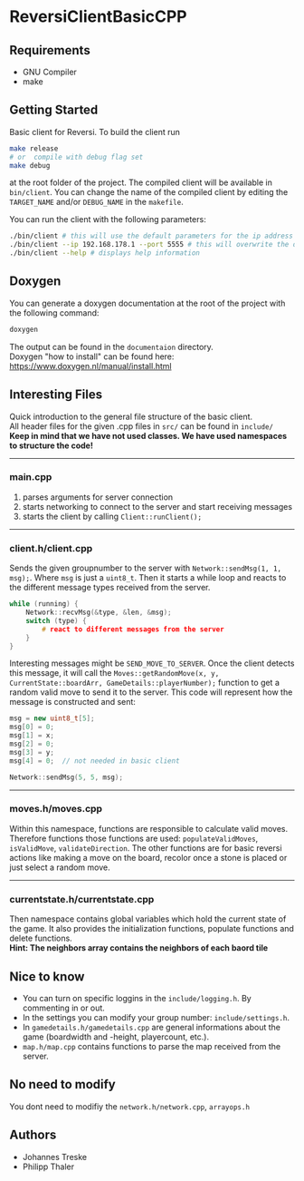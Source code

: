 # ReversiClientBasicCPP

## Requirements
- GNU Compiler
- make

## Getting Started
Basic client for Reversi. To build the client run <br>
```sh
make release
# or  compile with debug flag set
make debug
```
at the root folder of the project. The compiled client will be available in `bin/client`.
You can change the name of the compiled client by editing the `TARGET_NAME` and/or `DEBUG_NAME` in the `makefile`.

You can run the client with the following parameters:
```sh 
./bin/client # this will use the default parameters for the ip address (127.0.0.1) and port (7777) of the server
./bin/client --ip 192.168.178.1 --port 5555 # this will overwrite the default parameters
./bin/client --help # displays help information
```

## Doxygen
You can generate a doxygen documentation at the root of the project with the following command:
```sh
doxygen
```
The output can be found in the `documentaion` directory.<br>
Doxygen "how to install" can be found here: https://www.doxygen.nl/manual/install.html

## Interesting Files
Quick introduction to the general file structure of the basic client.<br>
All header files for the given .cpp files in `src/` can be found in `include/`<br>
**Keep in mind that we have not used classes. We have used namespaces to structure the code!**
<hr>

### main.cpp
1. parses arguments for server connection
2. starts networking to connect to the server and start receiving messages
3. starts the client by calling `Client::runClient();`
<hr>

### client.h/client.cpp
Sends the given groupnumber to the server with `Network::sendMsg(1, 1, msg);`. Where `msg` is just a `uint8_t`.
Then it starts a while loop and reacts to the different message types received from the server.
```cpp
while (running) {
    Network::recvMsg(&type, &len, &msg);
    switch (type) { 
        # react to different messages from the server
    }
}
```
Interesting messages might be `SEND_MOVE_TO_SERVER`. Once the client detects this message, it will call the `Moves::getRandomMove(x, y, CurrentState::boardArr, GameDetails::playerNumber);` function to get a random valid move to send it to the server. This code will represent how the message is constructed and sent:
```cpp
msg = new uint8_t[5];
msg[0] = 0;
msg[1] = x;
msg[2] = 0;
msg[3] = y;
msg[4] = 0;  // not needed in basic client

Network::sendMsg(5, 5, msg);
```
<hr>

### moves.h/moves.cpp
Within this namespace, functions are responsible to calculate valid moves. Therefore functions those functions are used: `populateValidMoves`, `isValidMove`, `validateDirection`.
The other functions are for basic reversi actions like making a move on the board, recolor once a stone is placed or just select a random move.
<hr>

### currentstate.h/currentstate.cpp
Then namespace contains global variables which hold the current state of the game. It also provides the initialization functions, populate functions and delete functions.<br>
**Hint: The neighbors array contains the neighbors of each baord tile**

## Nice to know
- You can turn on specific loggins in the `include/logging.h`. By commenting in or out.
- In the settings you can modify your group number: `include/settings.h`.
- In `gamedetails.h/gamedetails.cpp` are general informations about the game (boardwidth and -height, playercount, etc.).
- `map.h/map.cpp` contains functions to parse the map received from the server.

## No need to modify
You dont need to modifiy the `network.h/network.cpp`, `arrayops.h`

## Authors
- Johannes Treske
- Philipp Thaler